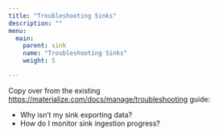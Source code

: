 ```yaml
---
title: "Troubleshooting Sinks"
description: ""
menu:
  main:
    parent: sink
    name: "Troubleshooting Sinks"
    weight: 5

---
```


Copy over from the existing https://materialize.com/docs/manage/troubleshooting guide:
* Why isn’t my sink exporting data?
* How do I monitor sink ingestion progress?